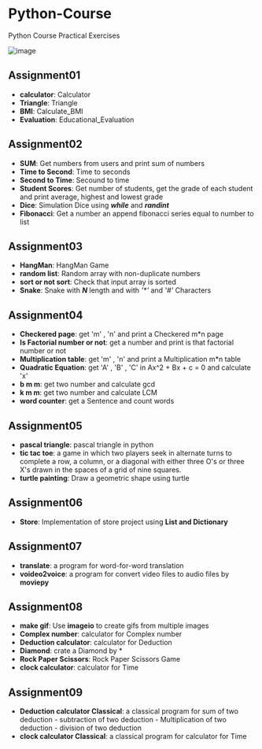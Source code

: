 # Python-Course

Python Course Practical Exercises

![image](https://user-images.githubusercontent.com/83751182/132314139-781d61ed-374c-49ec-9bd4-0724d5730359.png)

## Assignment01
- **calculator**: Calculator
- **Triangle**: Triangle
- **BMI**: Calculate_BMI
- **Evaluation**: Educational_Evaluation
 

## Assignment02
- **SUM**: Get numbers from users and print sum of numbers
- **Time to Second**: Time to seconds
- **Second to Time**: Secound to time
- **Student Scores**: Get number of students, get the grade of each student and print average, highest and lowest grade
- **Dice**: Simulation Dice using **_while_** and **_randint_** 
- **Fibonacci**: Get a number an append fibonacci series equal to number to list


## Assignment03
- **HangMan**: HangMan Game
- **random list**: Random array with non-duplicate numbers
- **sort or not sort**: Check that input array is sorted
- **Snake**: Snake with **_N_** length and with _'*'_ and _'#'_ Characters


## Assignment04
- **Checkered page**: get 'm' , 'n' and print a Checkered m*n page
- **Is Factorial number or not**: get a number and print is that factorial number or not
- **Multiplication table**: get 'm' , 'n' and print a Multiplication m*n table
- **Quadratic Equation**: get 'A' , 'B' , 'C' in Ax^2 + Bx + c = 0 and calculate 'x'
- **b m m**: get two number and calculate gcd
- **k m m**: get two number and calculate LCM
- **word counter**: get a Sentence and count words


## Assignment05
- **pascal triangle**: pascal triangle in python
- **tic tac toe**: a game in which two players seek in alternate turns to complete a row, a column, or a diagonal with either three O's or three X's drawn in the spaces of a grid of nine squares.
- **turtle painting**: Draw a geometric shape using turtle


## Assignment06
- **Store**: Implementation of store project using **List and Dictionary**


## Assignment07
- **translate**: a program for word-for-word translation
- **voideo2voice**: a program for convert video files to audio files by **moviepy**

## Assignment08
- **make gif**: Use **imageio** to create gifs from multiple images
- **Complex number**: calculator for Complex number
- **Deduction calculator**: calculator for Deduction
- **Diamond**: crate a Diamond by * 
- **Rock Paper Scissors**: Rock Paper Scissors Game
- **clock calculator**: calculator for Time


## Assignment09
- **Deduction calculator Classical**: a classical program for sum of two deduction - subtraction of two deduction - Multiplication of two deduction - division of two deduction 
- **clock calculator Classical**: a classical program for calculator for Time
